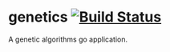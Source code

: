 # genetics [![Build Status](https://travis-ci.org/defendertx/genetics.svg?branch=develop)](https://travis-ci.org/defendertx/genetics)
A genetic algorithms go application.
